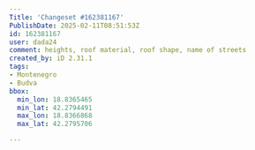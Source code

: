 ```yaml
---
Title: 'Changeset #162381167'
PublishDate: 2025-02-11T08:51:53Z
id: 162381167
user: dada24
comment: heights, roof material, roof shape, name of streets
created_by: iD 2.31.1
tags:
- Montenegro
- Budva
bbox:
  min_lon: 18.8365465
  min_lat: 42.2794491
  max_lon: 18.8366868
  max_lat: 42.2795706

---
```

